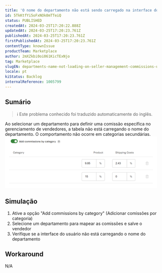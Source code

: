 ```yaml
---
title: 'O nome do departamento não está sendo carregado na interface do usuário das comissões de gerenciamento de vendedores'
id: 5TkKtfYi5oFxNOk0mTTeiQ
status: PUBLISHED
createdAt: 2024-03-25T17:20:22.888Z
updatedAt: 2024-03-25T17:20:23.761Z
publishedAt: 2024-03-25T17:20:23.761Z
firstPublishedAt: 2024-03-25T17:20:23.761Z
contentType: knownIssue
productTeam: Marketplace
author: 2mXZkbi0oi061KicTExNjo
tag: Marketplace
slugEN: departments-name-not-loading-on-seller-management-commissions-ui
locale: pt
kiStatus: Backlog
internalReference: 1005799
---
```


## Sumário

>ℹ️ Este problema conhecido foi traduzido automaticamente do inglês.


Ao selecionar um departamento para definir uma comissão específica no gerenciamento de vendedores, a tabela não está carregando o nome do departamento. O comportamento não ocorre em categorias secundárias.
 ![](https://raw.githubusercontent.com/vtexdocs/help-center-content/refs/heads/main/docs/pt/known-issues/Marketplace/o-nome-do-departamento-nao-esta-sendo-carregado-na-interface-do-usuario-das-comissoes-de-gerenciamento-de-vendedores_1.png)

## Simulação



1. Ative a opção "Add commissions by category" (Adicionar comissões por categoria)
2. Selecione um departamento para mapear as comissões e salve o vendedor
3. Verifique se a interface do usuário não está carregando o nome do departamento

## Workaround


N/A






